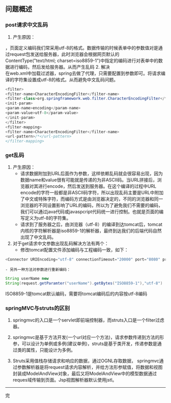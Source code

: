 ## 问题概述

### post请求中文乱码

1. 产生原因：<br/>

，页面定义编码我们常采用utf-8的格式。数据传输的时候表单中的参数值对是通过request包发送给服务器，此时浏览器会根据网页默认的ContentType("text/html; charset=iso8859-1")中指定的编码进行对表单中的数据进行编码，然后发给服务器。从而产生乱码
2. 解决 <br/>
在web.xml中加载过滤器，spring去做了代理，只需要配置到参数即可。将请求编译的字符集设置成utf-8的格式。从而避免中文乱码问题。
```java
<filter>
<filter-name>CharacterEncodingFilter</filter-name>
<filter-class>org.springframework.web.filter.CharacterEncodingFilter</filter-class>
<init-param>
<param-name>encoding</param-name>
<param-value>utf-8</param-value>
</init-param>
</filter>
<filter-mapping>
<filter-name>CharacterEncodingFilter</filter-name>
<url-pattern>/*</url-pattern>
</filter-mapping>
```

### get乱码

1. 产生原因：<br/>	
	- 请求数据附加到URL后面作为参数，这样依赖乱码就会很容易出现，因为数据name和value很有可能就是传递的为非ASCII码。当URL拼接后，浏览器对其进行encode，然后发送到服务器。在这个编译的过程中URL encode的字符一般都是非ASCII码字符，所以出现乱码主要是URL中附加了中文或特殊字符，而编码方式是由浏览器决定的，不同的浏览器和同一浏览器的不同设置影响了URL的编码，所以为了避免我们不需要的编码，我们可以通过java代码或javaspcript代码统一进行控制。也就是页面的编写定义为utf-8的字符集。
	- 请求到了服务器之后，由浏览器（utf-8）的编译到达tomcat后，tomcat内核的字符解析器是iso8859-1的解析器，最终到达我们的后端代码自然出现了中文乱码。
2. 对于get请求中文参数出现乱码解决方法有两个：
	- 修改tomcat配置文件添加编码与工程编码一致，如下：
```java
<Connector URIEncoding="utf-8" connectionTimeout="20000" port="8080" protocol="HTTP/1.1" redirectPort="8443"/>
```
	- 另外一种方法对参数进行重新编码：
```java
String userName new 
String(request.getParamter("userName").getBytes("ISO8859-1"),"utf-8")
```
ISO8859-1是tomcat默认编码，需要将tomcat编码后的内容按utf-8编码


### springMVC与struts的区别
1. springmvc的入口是一个servlet即前端控制器，而struts入口是一个filter过虑器。
2. springmvc是基于方法开发(一个url对应一个方法)，请求参数传递到方法的形参，可以设计为单例或多例(建议单例)，struts是基于类开发，传递参数是通过类的属性，只能设计为多例。

3. Struts采用值栈存储请求和响应的数据，通过OGNL存取数据， springmvc通过参数解析器是将request请求内容解析，并给方法形参赋值，将数据和视图封装成ModelAndView对象，最后又将ModelAndView中的模型数据通过reques域传输到页面。Jsp视图解析器默认使用jstl。

---
完 